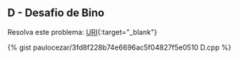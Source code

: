 
## D - Desafio de Bino

Resolva este problema:
[URI][uri-2060]{:target="_blank"}

{% gist paulocezar/3fd8f228b74e6696ac5f04827f5e0510 D.cpp %}

[uri-2060]:		https://www.urionlinejudge.com.br/judge/pt/problems/view/2060
